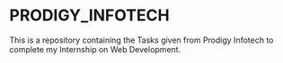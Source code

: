 # PRODIGY_INFOTECH
This is a repository containing the Tasks given from Prodigy Infotech to complete my Internship on Web Development.
